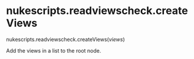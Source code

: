 # nukescripts.readviewscheck.createViews
nukescripts.readviewscheck.createViews(_views_)

Add the views in a list to the root node.